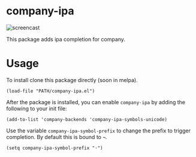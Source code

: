 company-ipa
===========

![screencast](screencast-out.gif)

This package adds ipa completion for company.

Usage
=====

To install clone this package directly (soon in melpa).

```emacs
(load-file "PATH/company-ipa.el")
```

After the package is installed, you can enable `company-ipa` by adding the following to your init file:

```emacs
(add-to-list 'company-backends 'company-ipa-symbols-unicode)
```

Use the variable `company-ipa-symbol-prefix` to change the prefix to trigger completion.
By default this is bound to `¬`.

```emacs
(setq company-ipa-symbol-prefix "·")
```
